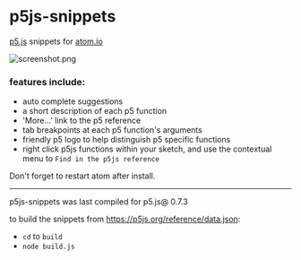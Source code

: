 # p5js-snippets
[p5.js](http://p5.js) snippets for [atom.io](http://atom.io)

![screenshot.png](https://raw.github.com/bmoren/p5js-snippets/master/screenshot.png)

### features include:
  + auto complete suggestions
  + a short description of each p5 function
  + 'More...' link to the p5 reference
  + tab breakpoints at each p5 function's arguments
  + friendly p5 logo to help distinguish p5 specific functions
  + right click p5js functions within your sketch, and use the contextual menu to `Find in the p5js reference`

Don't forget to restart atom after install.

---

p5js-snippets was last compiled for p5.js@ 0.7.3

to build the snippets from https://p5js.org/reference/data.json:
 + `cd` to `build`
 + `node build.js`

